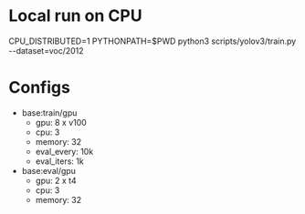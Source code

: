 # Local run on CPU
CPU_DISTRIBUTED=1 PYTHONPATH=$PWD python3 scripts/yolov3/train.py --dataset=voc/2012

# Configs
- base:train/gpu
    - gpu: 8 x v100
    - cpu: 3
    - memory: 32
    - eval_every: 10k
    - eval_iters: 1k
- base:eval/gpu
    - gpu: 2 x t4
    - cpu: 3
    - memory: 32